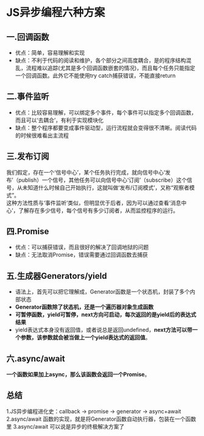# JS异步编程六种方案

## 一.回调函数

* 优点：简单，容易理解和实现
* 缺点：不利于代码的阅读和维护，各个部分之间高度耦合，是的程序结构混乱，流程难以追踪(尤其是多个回调函数嵌套的情况)，而且每个任务只能指定一个回调函数。此外它不能使用try catch捕获错误，不能直接return

## 二.事件监听

* 优点：比较容易理解，可以绑定多个事件，每个事件可以指定多个回调函数，而且可以‘去耦合’，有利于实现模块化
* 缺点：整个程序都要变成事件驱动型，运行流程就会变得很不清晰。阅读代码的时候很难看出主流程

## 三.发布订阅

我们假定，存在一个‘信号中心’，某个任务执行完成，就向信号中心‘发布’（publish）一个信号，其他任务可以向信号中心‘订阅’（subscribe）这个信号，从未知道什么时候自己开始执行，这就叫做‘发布/订阅模式’，又称“观察者模式”。  
这种方法性质与‘事件监听’类似，但明显优于后者，因为可以通过查看‘消息中心’，了解存在多少信号，每个信号有多少订阅者，从而监控程序的运行。

## 四.Promise

* 优点：可以捕获错误，而且很好的解决了回调地狱的问题
* 缺点：无法取消Promise，错误需要通过回调函数去捕获

## 五.生成器Generators/yield

* 语法上，首先可以把它理解成，Generator函数是一个状态机，封装了多个内部状态
* **Generator函数除了状态机，还是一个遍历器对象生成函数**
* **可暂停函数，yield可暂停，next方向可启动，每次返回的是yield后的表达式结果**
* yield表达式本身没有返回值，或者说总是返回undefined，**next方法可以带一个参数，该参数就会被当做上一个yield表达式的返回值**。

## 六.async/await

**一个函数如果加上async，那么该函数会返回一个Promise**。

## 总结

1.JS异步编程进化史：callback -> promise -> generator -> async+await
2.async/await 函数的实现，就是将Generator函数自动执行器，包装在一个函数里
3.async/await 可以说是异步的终极解决方案了
